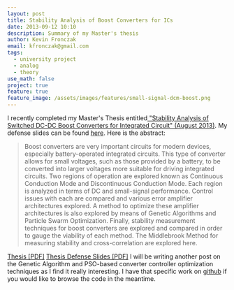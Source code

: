 ```yaml
---
layout: post
title: Stability Analysis of Boost Converters for ICs
date: 2013-09-12 10:10
description: Summary of my Master's thesis
author: Kevin Fronczak
email: kfronczak@gmail.com
tags:
  - university project
  - analog
  - theory
use_math: false
project: true
feature: true
feature_image: /assets/images/features/small-signal-dcm-boost.png
---
```


I recently completed my Master's Thesis entitled<a href="{{ site.baseurl }}{{ site.doc_path }}/Fronczak_Thesis.pdf"> "Stability Analysis of Switched DC-DC Boost Converters for Integrated Circuit" (August 2013)</a>. My defense slides can be found <a href="{{ site.baseurl }}{{ site.doc_path }}/Fronczak_Thesis_Defense.pdf">here</a>.
Here is the abstract:
<blockquote>Boost converters are very important circuits for modern devices, especially battery-operated integrated circuits. This type of converter allows for small voltages, such as those provided by a battery, to be converted into larger voltages more suitable for driving integrated circuits.
Two regions of operation are explored known as Continuous Conduction Mode and Discontinuous Conduction Mode. Each region is analyzed in terms of DC and small-signal performance. Control issues with each are compared and various error amplifier architectures explored. A method to optimize these amplifier architectures is also explored by means of Genetic Algorithms and Particle Swarm Optimization.
Finally, stability measurement techniques for boost converters are explored and compared in order to gauge the viability of each method. The Middlebrook Method for measuring stability and cross-correlation are explored here.</blockquote>
<a href="{{ site.baseurl }}{{ site.doc_path }}/Fronczak_Thesis.pdf">Thesis [PDF]</a>
<a href="{{ site.baseurl }}{{ site.doc_path }}/Fronczak_Thesis_Defense.pdf">Thesis Defense Slides [PDF]</a>
I will be writing another post on the Genetic Algorithm and PSO-based converter controller optimization techniques as I find it really interesting. I have that specific work on <a href="http://github.com/fronzbot/aidc">github</a> if you would like to browse the code in the meantime.
